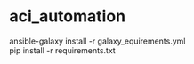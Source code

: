 # aci_automation

ansible-galaxy install -r galaxy_equirements.yml</br>
pip install -r requirements.txt